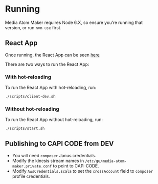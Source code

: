 # Running

Media Atom Maker requires Node 6.X, so ensure you're running that version, or run `nvm use` first.

## React App
Once running, the React App can be seen [here](https://video.local.dev-gutools.co.uk/videos)

There are two ways to run the React App:

### With hot-reloading
To run the React App with hot-reloading, run:

```bash
./scripts/client-dev.sh
```

### Without hot-reloading
To run the React App without hot-reloading, run:

```bash
./scripts/start.sh
```

## Publishing to CAPI CODE from DEV
- You will need `composer` Janus credentials.
- Modify the kinesis stream names in `/etc/gu/media-atom-maker.private.conf` to point to CAPI CODE.
- Modify `AwsCredentials.scala` to set the `crossAccount` field to `composer` profile credentials.
